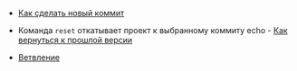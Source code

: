 - [Как сделать новый коммит](./commmit_help.md)
* Команда `reset` откатывает проект к выбранному коммиту echo - [Как вернуться к прошлой версии](./reset_help.md)
- [Ветвление](./branch_help.md)
